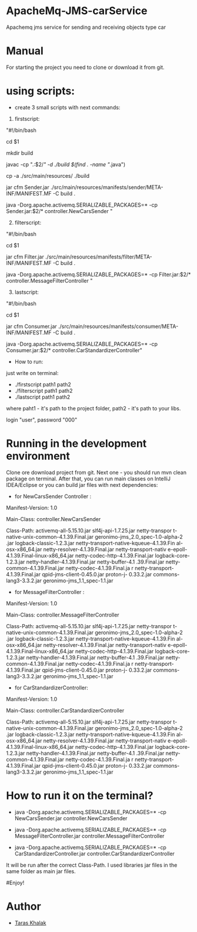 # ApacheMq-JMS-carService
Apachemq jms service for sending and receiving objects type car

# Manual

For starting the project you need to clone or download it from git.

# using scripts:
 * create 3 small scripts with next commands:
 1) firstscript:
 
 "#!/bin/bash
 
 cd $1
 
 mkdir build
 
 javac -cp ".:$2/*" -d ./build $(find . -name "*.java")
 
 cp -a ./src/main/resources/ ./build
 
 jar cfm Sender.jar ./src/main/resources/manifests/sender/META-INF/MANIFEST.MF -C build .
 
 java -Dorg.apache.activemq.SERIALIZABLE_PACKAGES=* -cp Sender.jar:$2/* controller.NewCarsSender
 "
 
 2) filterscript:
 
 "#!/bin/bash
 
  cd $1
  
  jar cfm Filter.jar ./src/main/resources/manifests/filter/META-INF/MANIFEST.MF -C build .
  
  java -Dorg.apache.activemq.SERIALIZABLE_PACKAGES=* -cp Filter.jar:$2/* controller.MessageFilterController "

 3) lastscript:
 
 "#!/bin/bash
 
  cd $1
  
  jar cfm Consumer.jar ./src/main/resources/manifests/consumer/META-INF/MANIFEST.MF -C build .
  
  java -Dorg.apache.activemq.SERIALIZABLE_PACKAGES=* -cp Consumer.jar:$2/* controller.CarStandardizerController"
  
  * How to run:
  
  just write on terminal: 
   * ./firstscript path1 path2
   * ./filterscript path1 path2
   * ./lastscript path1 path2
   
   where paht1 - it's path to the project folder, path2 - it's path to your libs.
   
   login "user", password "000"
   
# Running in the development environment

Clone ore download project from git.
Next one - you should run mvn clean package on terminal.
After that, you can run main classes on IntelliJ IDEA/Eclipse or you can build jar files with next  dependencies:

* for NewCarsSender Controller :

Manifest-Version: 1.0

Main-Class: controller.NewCarsSender

Class-Path: activemq-all-5.15.10.jar slf4j-api-1.7.25.jar netty-transpor
  t-native-unix-common-4.1.39.Final.jar geronimo-jms_2.0_spec-1.0-alpha-2
  .jar logback-classic-1.2.3.jar netty-transport-native-kqueue-4.1.39.Fin
  al-osx-x86_64.jar netty-resolver-4.1.39.Final.jar netty-transport-nativ
  e-epoll-4.1.39.Final-linux-x86_64.jar netty-codec-http-4.1.39.Final.jar
   logback-core-1.2.3.jar netty-handler-4.1.39.Final.jar netty-buffer-4.1
  .39.Final.jar netty-common-4.1.39.Final.jar netty-codec-4.1.39.Final.ja
  r netty-transport-4.1.39.Final.jar qpid-jms-client-0.45.0.jar proton-j-
  0.33.2.jar commons-lang3-3.3.2.jar geronimo-jms_1.1_spec-1.1.jar
  
  * for MessageFilterController :

Manifest-Version: 1.0

Main-Class: controller.MessageFilterController

Class-Path: activemq-all-5.15.10.jar slf4j-api-1.7.25.jar netty-transpor
   t-native-unix-common-4.1.39.Final.jar geronimo-jms_2.0_spec-1.0-alpha-2
   .jar logback-classic-1.2.3.jar netty-transport-native-kqueue-4.1.39.Fin
   al-osx-x86_64.jar netty-resolver-4.1.39.Final.jar netty-transport-nativ
   e-epoll-4.1.39.Final-linux-x86_64.jar netty-codec-http-4.1.39.Final.jar
    logback-core-1.2.3.jar netty-handler-4.1.39.Final.jar netty-buffer-4.1
   .39.Final.jar netty-common-4.1.39.Final.jar netty-codec-4.1.39.Final.ja
   r netty-transport-4.1.39.Final.jar qpid-jms-client-0.45.0.jar proton-j-
   0.33.2.jar commons-lang3-3.3.2.jar geronimo-jms_1.1_spec-1.1.jar
   
   * for CarStandardizerController:
   
   Manifest-Version: 1.0
   
  
   Main-Class: controller.CarStandardizerController
   
   Class-Path: activemq-all-5.15.10.jar slf4j-api-1.7.25.jar netty-transpor
    t-native-unix-common-4.1.39.Final.jar geronimo-jms_2.0_spec-1.0-alpha-2
    .jar logback-classic-1.2.3.jar netty-transport-native-kqueue-4.1.39.Fin
    al-osx-x86_64.jar netty-resolver-4.1.39.Final.jar netty-transport-nativ
    e-epoll-4.1.39.Final-linux-x86_64.jar netty-codec-http-4.1.39.Final.jar
     logback-core-1.2.3.jar netty-handler-4.1.39.Final.jar netty-buffer-4.1
    .39.Final.jar netty-common-4.1.39.Final.jar netty-codec-4.1.39.Final.ja
    r netty-transport-4.1.39.Final.jar qpid-jms-client-0.45.0.jar proton-j-
    0.33.2.jar commons-lang3-3.3.2.jar geronimo-jms_1.1_spec-1.1.jar
    
# How to run it on the terminal?

* java -Dorg.apache.activemq.SERIALIZABLE_PACKAGES=* -cp NewCarsSender.jar controller.NewCarsSender

* java -Dorg.apache.activemq.SERIALIZABLE_PACKAGES=* -cp MessageFilterController.jar controller.MessageFilterController

* java -Dorg.apache.activemq.SERIALIZABLE_PACKAGES=* -cp CarStandardizerController.jar controller.CarStandardizerController

 
 It will be run after the correct Class-Path.
 I used libraries jar files in the same folder as main jar files.
 
  #Enjoy!
 
 # <a name="author"></a>Author
 * [Taras Khalak](https://github.com/tarasulo)